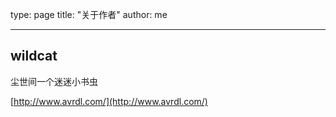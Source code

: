 type: page
title: "关于作者"
author: me

---

## wildcat

尘世间一个迷迷小书虫

[http://www.avrdl.com/](http://www.avrdl.com/)